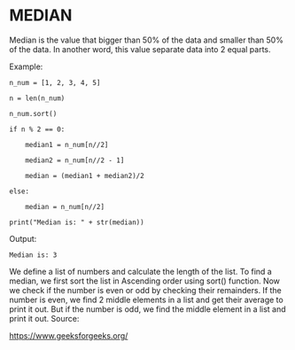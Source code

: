 # MEDIAN
Median is the value that bigger than 50% of the data and smaller than 50% of the data. In another word, this value separate data into 2 equal parts.  

Example: 

    n_num = [1, 2, 3, 4, 5] 
    
    n = len(n_num) 
    
    n_num.sort()

    if n % 2 == 0: 

        median1 = n_num[n//2] 
        
        median2 = n_num[n//2 - 1] 
        
        median = (median1 + median2)/2
	
    else: 
    
        median = n_num[n//2] 
	
    print("Median is: " + str(median))

Output:

    Median is: 3

We define a list of numbers and calculate the length of the list. To find a median, we first sort the list in Ascending order using sort() function. Now we check if the number is even or odd by checking their remainders. If the number is even, we find 2 middle elements in a list and get their average to print it out. But if the number is odd, we find the middle element in a list and print it out.
Source: 

https://www.geeksforgeeks.org/